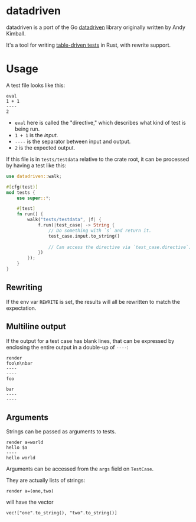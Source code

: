 # datadriven

datadriven is a port of the Go [datadriven](https://github.com/cockroachdb/datadriven) library originally written by Andy Kimball.

It's a tool for writing [table-driven tests](https://github.com/golang/go/wiki/TableDrivenTests)
in Rust, with rewrite support.

# Usage

A test file looks like this:

```
eval
1 + 1
----
2
```

* `eval` here is called the "directive," which describes what kind of test is
being run.
* `1 + 1` is the _input_.
* `----` is the separator between input and output.
* `2` is the expected output.

If this file is in `tests/testdata` relative to the crate root, it can be
processed by having a test like this:

```rust
use datadriven::walk;

#[cfg(test)]
mod tests {
    use super::*;

    #[test]
    fn run() {
        walk("tests/testdata", |f| {
            f.run(|test_case| -> String {
                // Do something with `s` and return it.
                test_case.input.to_string()
                
                // Can access the directive via `test_case.directive`.
            })
        });
    }
}
```

## Rewriting

If the env var `REWRITE` is set, the results will all be rewritten to match the
expectation.

## Multiline output

If the output for a test case has blank lines, that can be expressed by
enclosing the entire output in a double-up of `----`:

```
render
foo\n\nbar
----
----
foo

bar
----
----
```

## Arguments

Strings can be passed as arguments to tests.

```
render a=world
hello $a
----
hello world
```

Arguments can be accessed from the `args` field on `TestCase`.

They are actually lists of strings:

```
render a=(one,two)
```
will have the vector
```
vec!["one".to_string(), "two".to_string()]
```
